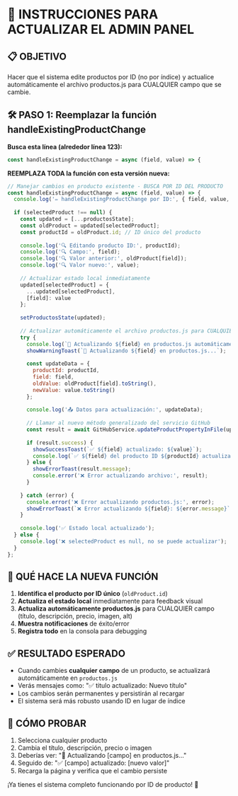 # 🔧 INSTRUCCIONES PARA ACTUALIZAR EL ADMIN PANEL

## 📋 OBJETIVO
Hacer que el sistema edite productos por ID (no por índice) y actualice automáticamente el archivo productos.js para CUALQUIER campo que se cambie.

## 🛠️ PASO 1: Reemplazar la función handleExistingProductChange

**Busca esta línea (alrededor línea 123):**
```jsx
const handleExistingProductChange = async (field, value) => {
```

**REEMPLAZA TODA la función con esta versión nueva:**

```jsx
// Manejar cambios en producto existente - BUSCA POR ID DEL PRODUCTO
const handleExistingProductChange = async (field, value) => {
  console.log('✏️ handleExistingProductChange por ID:', { field, value, selectedProduct });
  
  if (selectedProduct !== null) {
    const updated = [...productosState];
    const oldProduct = updated[selectedProduct];
    const productId = oldProduct.id; // ID único del producto
    
    console.log('🔍 Editando producto ID:', productId);
    console.log('🔍 Campo:', field);
    console.log('🔍 Valor anterior:', oldProduct[field]);
    console.log('🔍 Valor nuevo:', value);
    
    // Actualizar estado local inmediatamente
    updated[selectedProduct] = {
      ...updated[selectedProduct],
      [field]: value
    };
    
    setProductosState(updated);
    
    // Actualizar automáticamente el archivo productos.js para CUALQUIER campo
    try {
      console.log(`📝 Actualizando ${field} en productos.js automáticamente...`);
      showWarningToast(`🔄 Actualizando ${field} en productos.js...`);
      
      const updateData = {
        productId: productId,
        field: field,
        oldValue: oldProduct[field].toString(),
        newValue: value.toString()
      };
      
      console.log('📤 Datos para actualización:', updateData);
      
      // Llamar al nuevo método generalizado del servicio GitHub
      const result = await GitHubService.updateProductPropertyInFile(updateData);
      
      if (result.success) {
        showSuccessToast(`✅ ${field} actualizado: ${value}`);
        console.log(`✅ ${field} del producto ID ${productId} actualizado automáticamente en productos.js`);
      } else {
        showErrorToast(result.message);
        console.error('❌ Error actualizando archivo:', result);
      }
      
    } catch (error) {
      console.error('❌ Error actualizando productos.js:', error);
      showErrorToast(`❌ Error actualizando ${field}: ${error.message}`);
    }
    
    console.log('✅ Estado local actualizado');
  } else {
    console.log('❌ selectedProduct es null, no se puede actualizar');
  }
};
```

## 🎯 QUÉ HACE LA NUEVA FUNCIÓN

1. **Identifica el producto por ID único** (`oldProduct.id`)
2. **Actualiza el estado local** inmediatamente para feedback visual
3. **Actualiza automáticamente productos.js** para CUALQUIER campo (título, descripción, precio, imagen, alt)
4. **Muestra notificaciones** de éxito/error
5. **Registra todo** en la consola para debugging

## ✅ RESULTADO ESPERADO

- Cuando cambies **cualquier campo** de un producto, se actualizará automáticamente en `productos.js`
- Verás mensajes como: "✅ titulo actualizado: Nuevo título"
- Los cambios serán permanentes y persistirán al recargar
- El sistema será más robusto usando ID en lugar de índice

## 🧪 CÓMO PROBAR

1. Selecciona cualquier producto
2. Cambia el título, descripción, precio o imagen
3. Deberías ver: "🔄 Actualizando [campo] en productos.js..."
4. Seguido de: "✅ [campo] actualizado: [nuevo valor]"
5. Recarga la página y verifica que el cambio persiste

¡Ya tienes el sistema completo funcionando por ID de producto! 🎉

